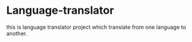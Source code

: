 # Language-translator
this is language translator project which translate from one language to another.
